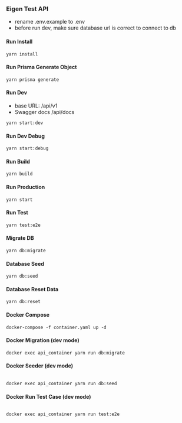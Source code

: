 ### Eigen Test API

- rename .env.example to .env
- before run dev, make sure database url is correct to connect to db

#### Run Install
```
yarn install
```

#### Run Prisma Generate Object
```
yarn prisma generate
```


#### Run Dev
- base URL: /api/v1
- Swagger docs /api/docs
```
yarn start:dev
```

#### Run Dev Debug

```
yarn start:debug
```

#### Run Build

```
yarn build
```

#### Run Production

```
yarn start
```

#### Run Test

```
yarn test:e2e
```

#### Migrate DB

```
yarn db:migrate
```

#### Database Seed

```
yarn db:seed
```

#### Database Reset Data

```
yarn db:reset
```

#### Docker Compose

```
docker-compose -f container.yaml up -d
```

#### Docker Migration (dev mode)

```
docker exec api_container yarn run db:migrate
```

#### Docker Seeder (dev mode)

```

docker exec api_container yarn run db:seed

```

#### Docker Run Test Case (dev mode)

```

docker exec api_container yarn run test:e2e

```
